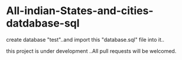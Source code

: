 # All-indian-States-and-cities-datdabase-sql

create database "test"..and import this "database.sql" file into it..

this project is under development ..All pull requests will be welcomed.
